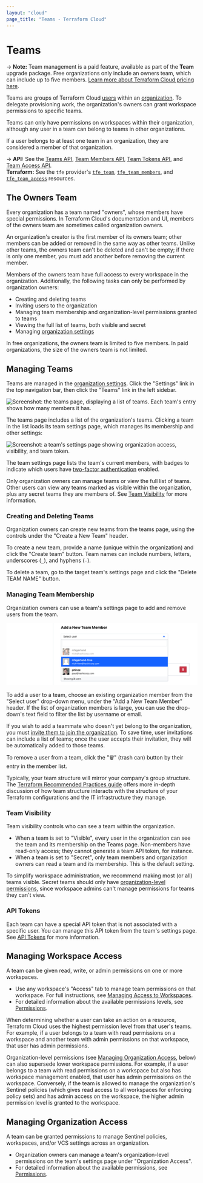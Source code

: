 ```yaml
---
layout: "cloud"
page_title: "Teams - Terraform Cloud"
---
```


[organizations]: ./organizations.html
[organization settings]: ./organizations.html#organization-settings
[users]: ./users.html

# Teams

-> **Note:** Team management is a paid feature, available as part of the **Team** upgrade package. Free organizations only include an owners team, which can include up to five members. [Learn more about Terraform Cloud pricing here](https://www.hashicorp.com/products/terraform/pricing/).

Teams are groups of Terraform Cloud [users][] within an [organization][organizations]. To delegate provisioning work, the organization's owners can grant workspace permissions to specific teams.

Teams can only have permissions on workspaces within their organization, although any user in a team can belong to teams in other organizations.

If a user belongs to at least one team in an organization, they are considered a member of that organization.

-> **API:** See the [Teams API](../api/teams.html), [Team Members API](../api/team-members.html), [Team Tokens API](../api/team-tokens.html), and [Team Access API](../api/team-access.html).<br/>
**Terraform:** See the `tfe` provider's [`tfe_team`](/docs/providers/tfe/r/team.html), [`tfe_team_members`](/docs/providers/tfe/r/team_members.html), and [`tfe_team_access`](/docs/providers/tfe/r/team_access.html) resources.

## The Owners Team

Every organization has a team named "owners", whose members have special permissions. In Terraform Cloud's documentation and UI, members of the owners team are sometimes called organization owners.

An organization's creator is the first member of its owners team; other members can be added or removed in the same way as other teams. Unlike other teams, the owners team can't be deleted and can't be empty; if there is only one member, you must add another before removing the current member.

Members of the owners team have full access to every workspace in the organization. Additionally, the following tasks can only be performed by organization owners:

- Creating and deleting teams
- Inviting users to the organization
- Managing team membership and organization-level permissions granted to teams
- Viewing the full list of teams, both visible and secret
- Managing [organization settings][]

In free organizations, the owners team is limited to five members. In paid organizations, the size of the owners team is not limited.

## Managing Teams

Teams are managed in the [organization settings][]. Click the "Settings" link in the top navigation bar, then click the "Teams" link in the left sidebar.

![Screenshot: the teams page, displaying a list of teams. Each team's entry shows how many members it has.](./images/teams-list.png)

The teams page includes a list of the organization's teams. Clicking a team in the list loads its team settings page, which manages its membership and other settings:

![Screenshot: a team's settings page showing organization access, visibility, and team token.](./images/teams-team-settings.png)

The team settings page lists the team's current members, with badges to indicate which users have [two-factor authentication](./2fa.html) enabled.

Only organization owners can manage teams or view the full list of teams. Other users can view any teams marked as visible within the organization, plus any secret teams they
are members of. See [Team Visibility](./teams.html#team-visibility) for more information.

### Creating and Deleting Teams

Organization owners can create new teams from the teams page, using the controls under the "Create a New Team" header.

To create a new team, provide a name (unique within the organization) and click the "Create team" button. Team names can include numbers, letters, underscores (`_`), and hyphens (`-`).

To delete a team, go to the target team's settings page and click the "Delete TEAM NAME" button.

### Managing Team Membership

Organization owners can use a team's settings page to add and remove users from the team.

![Screenshot: a team's settings page showing the team's members.](./images/teams-team-settings-membership.png)

To add a user to a team, choose an existing organization member from the "Select user" drop-down menu, under the "Add a New Team Member" header. If the list of organization members is large, you can use the drop-down's text field to filter the list by username or email.

If you wish to add a teammate who doesn't yet belong to the organization, you must [invite them to join the  organization](./organizations.html#users). To save time, user invitations can include a list of teams; once the user accepts their invitation, they will be automatically added to those teams.

To remove a user from a team, click the "🗑" (trash can) button by their entry in the member list.

Typically, your team structure will mirror your company's group structure. The [Terraform Recommended Practices guide](/docs/cloud/guides/recommended-practices/index.html) offers more in-depth discussion of how team structure interacts with the structure of your Terraform configurations and the IT infrastructure they manage.

### Team Visibility

Team visibility controls who can see a team within the organization.

* When a team is set to "Visible", every user in the organization can see the
team and its membership on the Teams page. Non-members have read-only access;
they cannot generate a team API token, for instance.
* When a team is set to "Secret", only team members and organization owners can
read a team and its membership. This is the default setting.

To simplify workspace administration, we recommend making most (or all) teams visible. Secret teams should only have
[organization-level permissions](./permissions.html#organization-level-permissions), since workspace admins can't manage permissions for teams they can't view.

### API Tokens

Each team can have a special API token that is not associated with a specific user. You can manage this API token from the team's settings page. See [API Tokens](./api-tokens.html) for more information.

## Managing Workspace Access

A team can be given read, write, or admin permissions on one or more workspaces.

- Use any workspace's "Access" tab to manage team permissions on that workspace. For full instructions, see [Managing Access to Workspaces](../workspaces/access.html).
- For detailed information about the available permissions levels, see [Permissions](./permissions.html#workspace-level-permissions).

When determining whether a user can take an action on a resource, Terraform Cloud uses the highest permission level from that user's teams. For example, if a user belongs to a team with read permissions on a workspace and another team with admin permissions on that workspace, that user has admin permissions.

Organization-level permissions (see [Managing Organization Access](./teams.html#managing-organization-access), below) can also supersede lower workspace permissions. For example, if a user belongs to a team with read permissions on a workspace but also has workspace management enabled, that user has admin permissions on the workspace. Conversely, if the team is allowed to manage the organization's Sentinel policies (which gives read access to all workspaces for enforcing policy sets) and has admin access on the workspace, the higher admin permission level is granted to the workspace.

## Managing Organization Access

A team can be granted permissions to manage Sentinel policies, workspaces, and/or VCS settings across an organization.

- Organization owners can manage a team's organization-level permissions on the team's settings page under "Organization Access".
- For detailed information about the available permissions, see [Permissions](./permissions.html#organization-level-permissions).
